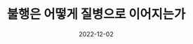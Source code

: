 ---
title: 불행은 어떻게 질병으로 이어지는가
layout: layouts/post
date: '2022-12-02'
book:
  title: 불행은 어떻게 질병으로 이어지는가
  subtitle: 어린 시절의 트라우마가 신체 건강에 미치는 영향
  author: 네이딘 버크 해리스
  cover: /static/img/books/the-deepest-well.jpg
---